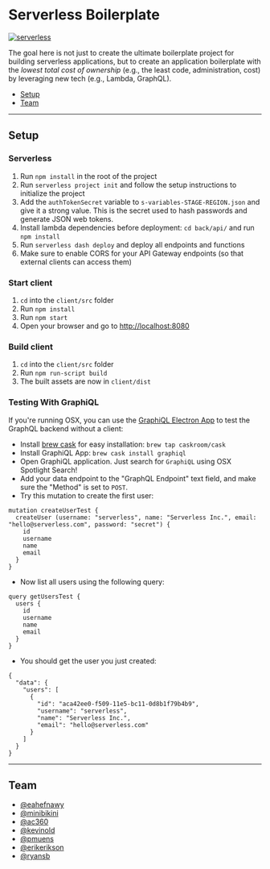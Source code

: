 # Serverless Boilerplate
[![serverless](http://public.serverless.com/badges/v3.svg)](http://www.serverless.com)

The goal here is not just to create the ultimate boilerplate project for building serverless applications, but to create an application boilerplate with the *lowest total cost of ownership* (e.g., the least code, administration, cost) by leveraging new tech (e.g., Lambda, GraphQL).

- [Setup](#setup)
- [Team](#team)

---

## Setup

### Serverless
1. Run `npm install` in the root of the project
2. Run `serverless project init` and follow the setup instructions to initialize the project
3. Add the `authTokenSecret` variable to `s-variables-STAGE-REGION.json` and give it a strong value. This is the secret used to hash passwords and generate JSON web tokens.
4. Install lambda dependencies before deployment: `cd back/api/` and run `npm install`
3. Run `serverless dash deploy` and deploy all endpoints and functions
4. Make sure to enable CORS for your API Gateway endpoints (so that external clients can access them)

### Start client
1. `cd` into the `client/src` folder
2. Run `npm install`
3. Run `npm start`
4. Open your browser and go to [http://localhost:8080](http://localhost:8080)

### Build client
1. `cd` into the `client/src` folder
2. Run `npm run-script build`
3. The built assets are now in `client/dist`

### Testing With GraphiQL
If you're running OSX, you can use the [GraphiQL Electron App](https://github.com/skevy/graphiql-app) to test the GraphQL backend without a client:

- Install [brew cask](https://caskroom.github.io) for easy installation: `brew tap caskroom/cask`
- Install GraphiQL App: `brew cask install graphiql`
- Open GraphiQL application. Just search for `GraphiQL` using OSX Spotlight Search!
- Add your data endpoint to the "GraphQL Endpoint" text field, and make sure the "Method" is set to `POST`.
- Try this mutation to create the first user:


```
mutation createUserTest {
  createUser (username: "serverless", name: "Serverless Inc.", email: "hello@serverless.com", password: "secret") {
    id 
    username 
    name 
    email  
  }
}
```

- Now list all users using the following query:


```
query getUsersTest { 
  users {
    id
    username
    name
    email
  } 
}
```

- You should get the user you just created:


```
{
  "data": {
    "users": [
      {
        "id": "aca42ee0-f509-11e5-bc11-0d8b1f79b4b9",
        "username": "serverless",
        "name": "Serverless Inc.",
        "email": "hello@serverless.com"
      }
    ]
  }
}
```

---

## Team
* [@eahefnawy](https://github.com/eahefnawy)
* [@minibikini](https://github.com/minibikini)
* [@ac360](https://github.com/ac360)
* [@kevinold](https://github.com/kevinold)
* [@pmuens](https://github.com/pmuens)
* [@erikerikson](https://github.com/erikerikson)
* [@ryansb](https://github.com/ryansb)

